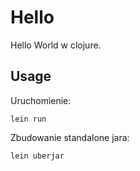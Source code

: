 # Hello

Hello World w clojure.

## Usage

Uruchomienie:

    lein run

Zbudowanie standalone jara:
  
    lein uberjar

